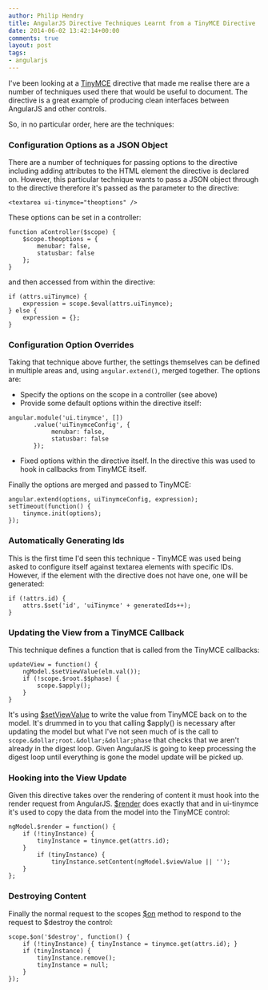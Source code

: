 ```yaml
---
author: Philip Hendry
title: AngularJS Directive Techniques Learnt from a TinyMCE Directive
date: 2014-06-02 13:42:14+00:00
comments: true
layout: post
tags:
- angularjs
---
```

I've been looking at a [TinyMCE](https://github.com/angular-ui/ui-tinymce/blob/master/src/tinymce.js) directive that made me realise there are a number of techniques used there that would be useful to document. The directive is a great example of producing clean interfaces between AngularJS and other controls.

So, in no particular order, here are the techniques:

### Configuration Options as a JSON Object

There are a number of techniques for passing options to the directive including adding attributes to the HTML element the directive is declared on. However, this particular technique wants to pass a JSON object through to the directive therefore it's passed as the parameter to the directive:

```
<textarea ui-tinymce="theoptions" />
```

These options can be set in a controller:

```
function aController($scope) {
    $scope.theoptions = {
        menubar: false,
        statusbar: false
    };
}
```

and then accessed from within the directive:

```
if (attrs.uiTinymce) {
    expression = scope.$eval(attrs.uiTinymce);
} else {
    expression = {};
}
```

### Configuration Option Overrides

Taking that technique above further, the settings themselves can be defined in multiple areas and, using `angular.extend()`, merged together. The options are:

* Specify the options on the scope in a controller (see above)
* Provide some default options within the directive itself:
```
angular.module('ui.tinymce', [])
       .value('uiTinymceConfig', {
            menubar: false,
            statusbar: false
       });
```
* Fixed options within the directive itself. In the directive this was used to hook in callbacks from TinyMCE itself.

Finally the options are merged and passed to TinyMCE:

```
angular.extend(options, uiTinymceConfig, expression);
setTimeout(function() { 
    tinymce.init(options); 
});
```

### Automatically Generating Ids

This is the first time I'd seen this technique - TinyMCE was used being asked to configure itself against textarea elements with specific IDs. However, if the element with the directive does not have one, one will be generated:

```
if (!attrs.id) {
    attrs.$set('id', 'uiTinymce' + generatedIds++);
}
```

### Updating the View from a TinyMCE Callback

This technique defines a function that is called from the TinyMCE callbacks:

```
updateView = function() {
    ngModel.$setViewValue(elm.val());
    if (!scope.$root.$$phase) {
        scope.$apply();
    }
}
```

It's using [&dollar;setViewValue](https://code.angularjs.org/1.2.0-rc.3/docs/api/ng.directive:ngModel.NgModelController#$setViewValue) to write the value from TinyMCE back on to the model. It's drummed in to you that calling &dollar;apply() is necessary after updating the model but what I've not seen much of is the call to `scope.&dollar;root.&dollar;&dollar;phase` that checks that we aren't already in the digest loop. Given AngularJS is going to keep processing the digest loop until everything is gone the model update will be picked up.

### Hooking into the View Update

Given this directive takes over the rendering of content it must hook into the render request from AngularJS. [&dollar;render](https://code.angularjs.org/1.2.0-rc.3/docs/api/ng.directive:ngModel.NgModelController#$render) does exactly that and in ui-tinymce it's used to copy the data from the model into the TinyMCE control:

```
ngModel.$render = function() {
    if (!tinyInstance) {
        tinyInstance = tinymce.get(attrs.id);
    }
        if (tinyInstance) {
            tinyInstance.setContent(ngModel.$viewValue || '');
    }
};
```

### Destroying Content

Finally the normal request to the scopes [&dollar;on](https://code.angularjs.org/1.2.0-rc.3/docs/api/ng.$rootScope.Scope\$on) method to respond to the request to &dollar;destroy the control:

```
scope.$on('$destroy', function() {
    if (!tinyInstance) { tinyInstance = tinymce.get(attrs.id); }
    if (tinyInstance) {
        tinyInstance.remove();
        tinyInstance = null;
    }
});
```